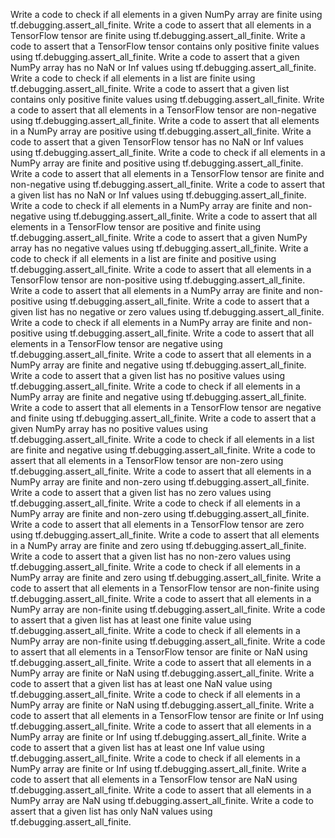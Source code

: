 Write a code to check if all elements in a given NumPy array are finite using tf.debugging.assert_all_finite.
Write a code to assert that all elements in a TensorFlow tensor are finite using tf.debugging.assert_all_finite.
Write a code to assert that a TensorFlow tensor contains only positive finite values using tf.debugging.assert_all_finite.
Write a code to assert that a given NumPy array has no NaN or Inf values using tf.debugging.assert_all_finite.
Write a code to check if all elements in a list are finite using tf.debugging.assert_all_finite.
Write a code to assert that a given list contains only positive finite values using tf.debugging.assert_all_finite.
Write a code to assert that all elements in a TensorFlow tensor are non-negative using tf.debugging.assert_all_finite.
Write a code to assert that all elements in a NumPy array are positive using tf.debugging.assert_all_finite.
Write a code to assert that a given TensorFlow tensor has no NaN or Inf values using tf.debugging.assert_all_finite.
Write a code to check if all elements in a NumPy array are finite and positive using tf.debugging.assert_all_finite.
Write a code to assert that all elements in a TensorFlow tensor are finite and non-negative using tf.debugging.assert_all_finite.
Write a code to assert that a given list has no NaN or Inf values using tf.debugging.assert_all_finite.
Write a code to check if all elements in a NumPy array are finite and non-negative using tf.debugging.assert_all_finite.
Write a code to assert that all elements in a TensorFlow tensor are positive and finite using tf.debugging.assert_all_finite.
Write a code to assert that a given NumPy array has no negative values using tf.debugging.assert_all_finite.
Write a code to check if all elements in a list are finite and positive using tf.debugging.assert_all_finite.
Write a code to assert that all elements in a TensorFlow tensor are non-positive using tf.debugging.assert_all_finite.
Write a code to assert that all elements in a NumPy array are finite and non-positive using tf.debugging.assert_all_finite.
Write a code to assert that a given list has no negative or zero values using tf.debugging.assert_all_finite.
Write a code to check if all elements in a NumPy array are finite and non-positive using tf.debugging.assert_all_finite.
Write a code to assert that all elements in a TensorFlow tensor are negative using tf.debugging.assert_all_finite.
Write a code to assert that all elements in a NumPy array are finite and negative using tf.debugging.assert_all_finite.
Write a code to assert that a given list has no positive values using tf.debugging.assert_all_finite.
Write a code to check if all elements in a NumPy array are finite and negative using tf.debugging.assert_all_finite.
Write a code to assert that all elements in a TensorFlow tensor are negative and finite using tf.debugging.assert_all_finite.
Write a code to assert that a given NumPy array has no positive values using tf.debugging.assert_all_finite.
Write a code to check if all elements in a list are finite and negative using tf.debugging.assert_all_finite.
Write a code to assert that all elements in a TensorFlow tensor are non-zero using tf.debugging.assert_all_finite.
Write a code to assert that all elements in a NumPy array are finite and non-zero using tf.debugging.assert_all_finite.
Write a code to assert that a given list has no zero values using tf.debugging.assert_all_finite.
Write a code to check if all elements in a NumPy array are finite and non-zero using tf.debugging.assert_all_finite.
Write a code to assert that all elements in a TensorFlow tensor are zero using tf.debugging.assert_all_finite.
Write a code to assert that all elements in a NumPy array are finite and zero using tf.debugging.assert_all_finite.
Write a code to assert that a given list has no non-zero values using tf.debugging.assert_all_finite.
Write a code to check if all elements in a NumPy array are finite and zero using tf.debugging.assert_all_finite.
Write a code to assert that all elements in a TensorFlow tensor are non-finite using tf.debugging.assert_all_finite.
Write a code to assert that all elements in a NumPy array are non-finite using tf.debugging.assert_all_finite.
Write a code to assert that a given list has at least one finite value using tf.debugging.assert_all_finite.
Write a code to check if all elements in a NumPy array are non-finite using tf.debugging.assert_all_finite.
Write a code to assert that all elements in a TensorFlow tensor are finite or NaN using tf.debugging.assert_all_finite.
Write a code to assert that all elements in a NumPy array are finite or NaN using tf.debugging.assert_all_finite.
Write a code to assert that a given list has at least one NaN value using tf.debugging.assert_all_finite.
Write a code to check if all elements in a NumPy array are finite or NaN using tf.debugging.assert_all_finite.
Write a code to assert that all elements in a TensorFlow tensor are finite or Inf using tf.debugging.assert_all_finite.
Write a code to assert that all elements in a NumPy array are finite or Inf using tf.debugging.assert_all_finite.
Write a code to assert that a given list has at least one Inf value using tf.debugging.assert_all_finite.
Write a code to check if all elements in a NumPy array are finite or Inf using tf.debugging.assert_all_finite.
Write a code to assert that all elements in a TensorFlow tensor are NaN using tf.debugging.assert_all_finite.
Write a code to assert that all elements in a NumPy array are NaN using tf.debugging.assert_all_finite.
Write a code to assert that a given list has only NaN values using tf.debugging.assert_all_finite.